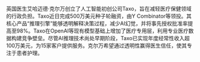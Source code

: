 英国医生艾哈迈德·克尔万创立了人工智能初创公司Taxo，旨在减轻医疗保健领域的行政负担。Taxo近日完成500万美元种子轮融资，由Y Combinator等领投。其核心产品“推理引擎”能够透明解释决策过程，减少AI幻觉，并将事先授权批准率提高至98%。Taxo在OpenAI等现有模型基础上增加了医疗专用层，利用专业医疗数据构建竞争壁垒。尽管AI推理技术尚处早期阶段，Taxo已实现年度经常性收入超100万美元，为15家客户提供服务。克尔万希望通过透明性赢得医生信任，使其专注于患者护理。